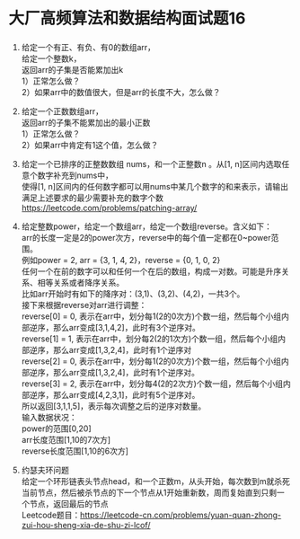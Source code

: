 # 大厂高频算法和数据结构面试题16

### 
1. 给定一个有正、有负、有0的数组arr，   
   给定一个整数k，   
   返回arr的子集是否能累加出k   
   1）正常怎么做？   
   2）如果arr中的数值很大，但是arr的长度不大，怎么做？



2. 给定一个正数数组arr，   
   返回arr的子集不能累加出的最小正数   
   1）正常怎么做？   
   2）如果arr中肯定有1这个值，怎么做？



3. 给定一个已排序的正整数数组 nums，和一个正整数n 。从[1, n]区间内选取任意个数字补充到nums中，   
   使得[1, n]区间内的任何数字都可以用nums中某几个数字的和来表示，请输出满足上述要求的最少需要补充的数字个数  
   https://leetcode.com/problems/patching-array/   



4. 给定整数power，给定一个数组arr，给定一个数组reverse。含义如下：   
   arr的长度一定是2的power次方，reverse中的每个值一定都在0~power范围。   
   例如power = 2, arr = {3, 1, 4, 2}，reverse = {0, 1, 0, 2}   
   任何一个在前的数字可以和任何一个在后的数组，构成一对数。可能是升序关系、相等关系或者降序关系。   
   比如arr开始时有如下的降序对：(3,1)、(3,2)、(4,2)，一共3个。   
   接下来根据reverse对arr进行调整：   
   reverse[0] = 0, 表示在arr中，划分每1(2的0次方)个数一组，然后每个小组内部逆序，那么arr变成[3,1,4,2]，此时有3个逆序对。   
   reverse[1] = 1, 表示在arr中，划分每2(2的1次方)个数一组，然后每个小组内部逆序，那么arr变成[1,3,2,4]，此时有1个逆序对   
   reverse[2] = 0, 表示在arr中，划分每1(2的0次方)个数一组，然后每个小组内部逆序，那么arr变成[1,3,2,4]，此时有1个逆序对。   
   reverse[3] = 2, 表示在arr中，划分每4(2的2次方)个数一组，然后每个小组内部逆序，那么arr变成[4,2,3,1]，此时有5个逆序对。   
   所以返回[3,1,1,5]，表示每次调整之后的逆序对数量。   
   输入数据状况：   
   power的范围[0,20]   
   arr长度范围[1,10的7次方]   
   reverse长度范围[1,10的6次方]




5. 约瑟夫环问题   
   给定一个环形链表头节点head，和一个正数m，从头开始，每次数到m就杀死当前节点，然后被杀节点的下一个节点从1开始重新数，周而复始直到只剩一个节点，返回最后的节点   
   Leetcode题目：https://leetcode-cn.com/problems/yuan-quan-zhong-zui-hou-sheng-xia-de-shu-zi-lcof/   



